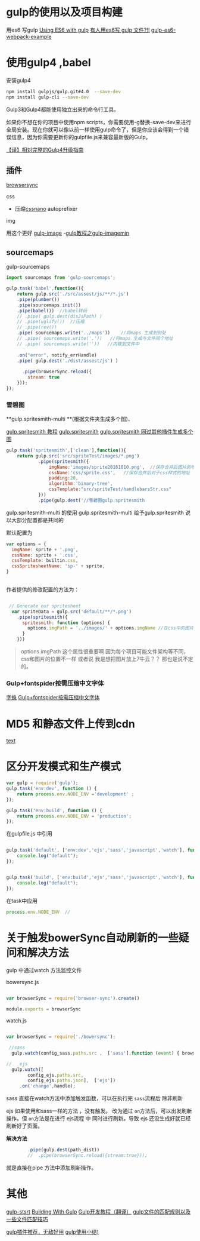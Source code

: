  # gulp的使用以及项目构建

用es6 写gulp 
[Using ES6 with gulp](https://markgoodyear.com/2015/06/using-es6-with-gulp/)
[有人用es6写 gulp 文件?!!](https://segmentfault.com/a/1190000004136053?_ea=503811)
[gulp-es6-webpack-example](https://github.com/tiagorg/gulp-es6-webpack-example/blob/master/gulpfile.babel.js)
 

# 使用gulp4 ,babel
安装gulp4
```bash
npm install gulpjs/gulp.git#4.0  --save-dev
npm install gulp-cli --save-dev
```
Gulp3和Gulp4都能使用独立出来的命令行工具。

如果你不想在你的项目中使用npm scripts，你需要使用-g替换-save-dev来进行全局安装。现在你就可以像以前一样使用gulp命令了，但是你应该会得到一个错误信息，因为你需要更新你的gulpfile.js来兼容最新版的Gulp。

[【译】相对完整的Gulp4升级指南](https://segmentfault.com/a/1190000005357048)


## 插件
[browsersync](http://www.browsersync.cn/docs/gulp/)



css
 - 压缩[cssnano](https://github.com/ben-eb/cssnano)
 autoprefixer


 img

 用这个更好
 [gulp-image](https://www.npmjs.com/package/gulp-image)
  -[gulp教程之gulp-imagemin](http://www.ydcss.com/archives/26)


## sourcemaps
gulp-sourcemaps
```js
import sourcemaps from 'gulp-sourcemaps';

gulp.task('babel',function(){
    return gulp.src('./src/assest/js/**/*.js')
    .pipe(plumber())
    .pipe(sourcemaps.init())
    .pipe(babel())  //babel转码
    // .pipe( gulp.dest(disJsPath) )
    // .pipe(uglify())  //压缩
    // .pipe(rev()) 
    .pipe( sourcemaps.write('../maps'))    //将maps 生成到别处
    // .pipe( sourcemaps.write('.'))   //将maps 生成与文件同个地址
    // .pipe( sourcemaps.write(''))   //内联到文件中
    
    .on("error", notify_errHandle)
    .pipe( gulp.dest('./dist/assest/js') )
   
      .pipe(browserSync.reload({
        stream: true
    }));
});

```


### 雪碧图

**gulp.spritesmith-multi **(根据文件夹生成多个图)、


[gulp.spritesmith 教程](https://segmentfault.com/a/1190000007121606)
[gulp.spritesmith](https://www.npmjs.com/package/gulp.spritesmith)
[gulp.spritesmith 同过其他插件生成多个图](http://stackoverflow.com/questions/33552027/gulp-make-sprites-by-folder/33555401#33555401)

```javascript
gulp.task('spritesmith',['clean'],function(){
    return gulp.src('src/spriteTest/images/*.png')
            .pipe(spritesmith({
                imgName:'images/sprite20161010.png',  //保存合并后图片的地址
                cssName:'css/sprite.css',   //保存合并后对于css样式的地址
                padding:20,
                algorithm:'binary-tree',
                cssTemplate:"src/spriteTest/handlebarsStr.css"
            }))
            .pipe(gulp.dest('//雪碧图gulp.spritesmith
```

gulp.spritesmith-multi 的使用
gulp.spritesmith-multi 给予gulp.spritesmith  说以大部分配置都是共同的

默认配置为

```javascript
var options = {
  imgName: sprite + '.png',
  cssName: sprite + '.css',
  cssTemplate: builtin.css,
  cssSpritesheetName: 'sp-' + sprite,
}
 
```

作者提供的修改配置的方法为：

```javascript

 // Generate our spritesheet 
  var spriteData = gulp.src('default/**/*.png')
    .pipe(spritesmith({
      spritesmith: function (options) {
        options.imgPath = '../images/' + options.imgName //在css中的图片地址 
      }
    }))
```

>options.imgPath 这个属性很重要啊 因为每个项目可能文件架构等不同，css和图片的位置不一样 或者说 我是想把图片放上7牛云？？ 那也是说不定的。



### Gulp+fontspider按需压缩中文字体
[字蛛](http://font-spider.org/)
[Gulp+fontspider按需压缩中文字体](http://www.jianshu.com/p/666c83666636)


# MD5 和静态文件上传到cdn

[text](http://blog.csdn.net/cczhumin/article/details/50990726)


# 区分开发模式和生产模式

```javascript
var gulp = require('gulp');
gulp.task('env:dev', function () {
    return process.env.NODE_ENV ='development' ;
});

gulp.task('env:build', function () {
    return process.env.NODE_ENV = 'production';
});
```

在gulpfile.js 中引用

```javascript

gulp.task('default', ['env:dev','ejs','sass','javascript','watch'], function() {
    console.log("default");
});


gulp.task('build', ['env:build','ejs','sass','javascript','watch'], function() {
    console.log("default");
});
```

在task中应用

```javascript
process.env.NODE_ENV  //

```


# 关于触发bowerSync自动刷新的一些疑问和解决方法
gulp 中通过watch 方法监控文件


bowersync.js

```javascript

var browserSync = require('browser-sync').create()

module.exports = browserSync
```


watch.js

```javascript

var browserSync = require('./bowersync');

 //sass
  gulp.watch(config_sass.paths.src ,  ['sass'],function (event) { browserSync.reload(); });

//   ejs
  gulp.watch([
        config_ejs.paths.src,
        config_ejs.paths.json],  ['ejs'])
     .on('change',handle);

```

sass 直接在watch方法中添加触发函数，可以在执行完 `sass`流程后 除非刷新

ejs 如果使用和sass一样的方法 ，没有触发。 
改为通过 `on`方法后，可以出发刷新操作。但 `on`方法是在进行 ejs流程 中 同时进行刷新。导致 ejs 还没生成好就已经刷新好了页面。

**解决方法**

```javascript
        .pipe(gulp.dest(path_dist))
        //  .pipe(browserSync.reload({stream:true}));

```
就是直接在pipe 方法中添加刷新操作。



# 其他
[gulp-stsrt](https://github.com/vigetlabs/gulp-starter)
[Building With Gulp](https://www.smashingmagazine.com/2014/06/building-with-gulp/)
[Gulp开发教程（翻译）](https://www.w3ctech.com/topic/134)
[gulp文件的匹配规则以及一些文件匹配技巧](http://www.cnblogs.com/2050/p/4198792.html)

<!-- more -->

[gulp插件推荐，无敌好用](http://blog.csdn.net/fspwz/article/details/50524721)
[gulp使用小结)](http://www.cnblogs.com/Darren_code/p/gulp.html)


